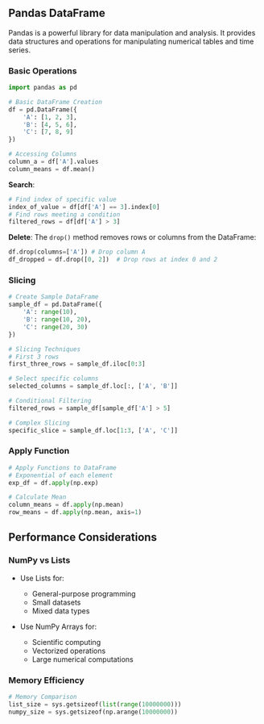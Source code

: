 ## Pandas DataFrame

Pandas is a powerful library for data manipulation and analysis. It provides data structures and operations for manipulating numerical tables and time series.

### Basic Operations

```python
import pandas as pd

# Basic DataFrame Creation
df = pd.DataFrame({
    'A': [1, 2, 3],
    'B': [4, 5, 6],
    'C': [7, 8, 9]
})

# Accessing Columns
column_a = df['A'].values
column_means = df.mean()
```

**Search**: 
```python
# Find index of specific value
index_of_value = df[df['A'] == 3].index[0]
# Find rows meeting a condition
filtered_rows = df[df['A'] > 3]
```

**Delete**: The `drop()` method removes rows or columns from the DataFrame:

```python
df.drop(columns=['A']) # Drop column A
df_dropped = df.drop([0, 2])  # Drop rows at index 0 and 2
```

### Slicing 

```python
# Create Sample DataFrame
sample_df = pd.DataFrame({
    'A': range(10),
    'B': range(10, 20),
    'C': range(20, 30)
})

# Slicing Techniques
# First 3 rows
first_three_rows = sample_df.iloc[0:3]

# Select specific columns
selected_columns = sample_df.loc[:, ['A', 'B']]

# Conditional Filtering
filtered_rows = sample_df[sample_df['A'] > 5]

# Complex Slicing
specific_slice = sample_df.loc[1:3, ['A', 'C']]
```

### Apply Function

```python
# Apply Functions to DataFrame
# Exponential of each element
exp_df = df.apply(np.exp)

# Calculate Mean
column_means = df.apply(np.mean)
row_means = df.apply(np.mean, axis=1)
```

## Performance Considerations

### NumPy vs Lists
- Use Lists for:
  - General-purpose programming
  - Small datasets
  - Mixed data types

- Use NumPy Arrays for:
  - Scientific computing
  - Vectorized operations
  - Large numerical computations

### Memory Efficiency
```python
# Memory Comparison
list_size = sys.getsizeof(list(range(10000000)))
numpy_size = sys.getsizeof(np.arange(10000000))
```
